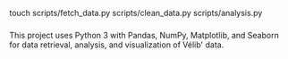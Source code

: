 touch scripts/fetch_data.py scripts/clean_data.py scripts/analysis.py  
#####
This project uses Python 3 with Pandas, NumPy, Matplotlib, and Seaborn for data retrieval, analysis, and visualization of Vélib' data.
